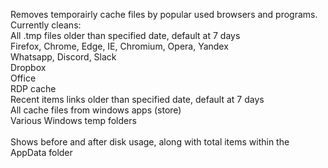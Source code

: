 Removes temporairly cache files by popular used browsers and programs.
<br/>
Currently cleans: <br/>
All .tmp files older than specified date, default at 7 days <br/>
Firefox, Chrome, Edge, IE, Chromium, Opera, Yandex <br/>
Whatsapp, Discord, Slack <br/>
Dropbox <br/>
Office <br/>
RDP cache <br/>
Recent items links older than specified date, default at 7 days <br/>
All cache files from windows apps (store) <br/>
Various Windows temp folders <br/>
<br/>
Shows before and after disk usage, along with total items within the AppData folder <br/>

